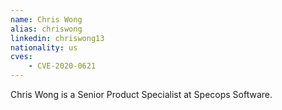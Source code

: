 ```yaml
---
name: Chris Wong
alias: chriswong
linkedin: chriswong13
nationality: us
cves:
    - CVE-2020-0621
---
```

Chris Wong is a Senior Product Specialist at Specops Software.